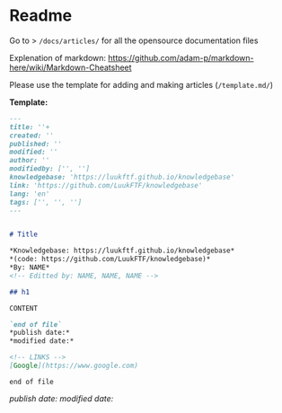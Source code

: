 # Readme

Go to > `/docs/articles/` for all the opensource documentation files

Explenation of markdown: https://github.com/adam-p/markdown-here/wiki/Markdown-Cheatsheet

Please use the template for adding and making articles (`/template.md/`) 

**Template:**
```md
---
title: ''+
created: ''
published: ''
modified: ''
author: ''
modifiedby: ['', '']
knowledgebase: 'https://luukftf.github.io/knowledgebase'
link: 'https://github.com/LuukFTF/knowledgebase'
lang: 'en'
tags: ['', '', '']
---


# Title

*Knowledgebase: https://luukftf.github.io/knowledgebase*  
*(code: https://github.com/LuukFTF/knowledgebase)*  
*By: NAME*
<!-- Editted by: NAME, NAME, NAME -->

## h1

CONTENT

`end of file`
*publish date:*
*modified date:*

<!-- LINKS -->
[Google](https://www.google.com)
```


`end of file`

*publish date:*
*modified date:*